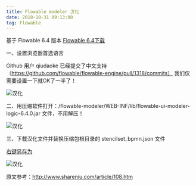 ```yaml
---
title: Flowable modeler 汉化
date: 2018-10-31 09:13:00
tag: Flowable
---
```

基于 Flowable 6.4 版本
[Flowable 6.4下载](https://github.com/flowable/flowable-engine/releases/download/flowable-6.4.0/flowable-6.4.0.zip)

一、设置浏览器首选语言

Github 用户 qiudaoke 已经提交了中文支持（https://github.com/flowable/flowable-engine/pull/1318/commits）
我们仅需要设置一下就OK了一半了！

![汉化](/img/flowable汉化1.png)

二、用压缩软件打开：/flowable-modeler/WEB-INF/lib/flowable-ui-modeler-logic-6.4.0.jar 文件，不用解压！

![汉化](/img/flowable汉化2.png)

三、下载汉化文件并替换压缩包根目录的 stencilset_bpmn.json 文件

[右键另存为](http://adbyte.cn/files/stencilset_bpmn.json)

![汉化](/img/flowable汉化3.png)

原文参考：http://www.shareniu.com/article/108.htm